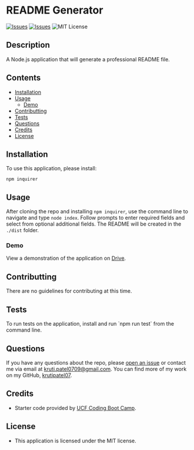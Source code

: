 # README Generator
[![Issues](https://img.shields.io/github/issues/krutipatel07/README-generator)](https://github.com/krutipatel07/README-generator/issues) [![Issues](https://img.shields.io/github/contributors/krutipatel07/README-generator)](https://github.com/krutipatel07/README-generator/graphs/contributors) ![MIT License](https://img.shields.io/badge/license-MIT-blue)
  
## Description
A Node.js application that will generate a professional README file.
    
## Contents
* [Installation](#Installation)
* [Usage](#Usage)
    * [Demo](#Demo)
* [Contributting](#Contributting)
* [Tests](#Tests)
* [Questions](#Questions)
* [Credits](#Credits)
* [License](#License)

## Installation
To use this application, please install: 
```
npm inquirer
```

## Usage
After cloning the repo and installing `npm inquirer`, use the command line to navigate and type `node index`.  Follow prompts to enter required fields and select from optional additional fields.  The README will be created in the `./dist` folder. 

### Demo
View a demonstration of the application on [Drive](https://drive.google.com/file/d/1sj4VCeN-BGfX5QkmC83gOimLj7-V1_3A/view?usp=sharing).

## Contributting
There are no guidelines for contributing at this time.

## Tests
To run tests on the application, install and run \`npm run test\` from the command line.

## Questions
If you have any questions about the repo, please [open an issue](https://github.com/krutipatel07/README-generator/issues) or contact me via email at kruti.patel0709@gmail.com. You can find more of my work on my GitHub, [krutipatel07](https://github.com/krutipatel07/).
    
## Credits
* Starter code provided by [UCF Coding Boot Camp](https://github.com/coding-boot-camp/potential-enigma).

## License
* This application is licensed under the MIT license.